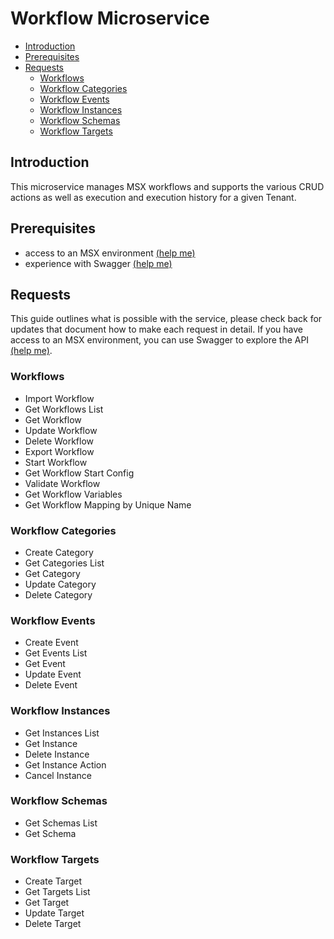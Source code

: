 # Workflow Microservice
* [Introduction](#introduction)
* [Prerequisites](#prerequisites)
* [Requests](#requests)
    * [Workflows](#workflows)
    * [Workflow Categories](#workflow-categories)
    * [Workflow Events](#workflow-events)
    * [Workflow Instances](#workflow-instances)
    * [Workflow Schemas](#workflow-schemas)
    * [Workflow Targets](#workflow-targets)

## Introduction
This microservice manages MSX workflows and supports the various CRUD actions as well as execution and execution history for a given Tenant.

## Prerequisites
* access to an MSX environment [(help me)](../01-msx-developer-program-basics/02-getting-access-to-an-msx-environment.md)
* experience with Swagger [(help me)](../01-msx-developer-program-basics/04-using-the-swagger-documentation.md)


## Requests
This guide outlines what is possible with the service, please check back for updates that document how to make each request in detail. If you have access to an MSX environment, you can use Swagger to explore the API [(help me)](#prerequisites).
### Workflows
* Import Workflow
* Get Workflows List
* Get Workflow
* Update Workflow
* Delete Workflow
* Export Workflow
* Start Workflow
* Get Workflow Start Config
* Validate Workflow
* Get Workflow Variables
* Get Workflow Mapping by Unique Name

### Workflow Categories
* Create Category
* Get Categories List
* Get Category
* Update Category
* Delete Category

### Workflow Events
* Create Event
* Get Events List
* Get Event
* Update Event
* Delete Event

### Workflow Instances
* Get Instances List
* Get Instance
* Delete Instance
* Get Instance Action
* Cancel Instance

### Workflow Schemas
* Get Schemas List
* Get Schema

### Workflow Targets
* Create Target
* Get Targets List
* Get Target
* Update Target
* Delete Target
